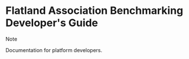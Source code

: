 # Flatland Association Benchmarking Developer's Guide

> [!NOTE]  
> Documentation for platform developers.




